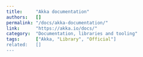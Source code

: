 ```yaml
---
title:     "Akka documentation"
authors:   []
permalink: "/docs/akka-documentation/"
link:      "https://akka.io/docs/"
category:  "Documentation, libraries and tooling"
tags:      ["Akka, "Library", "Official"]
related:   []
---
```

